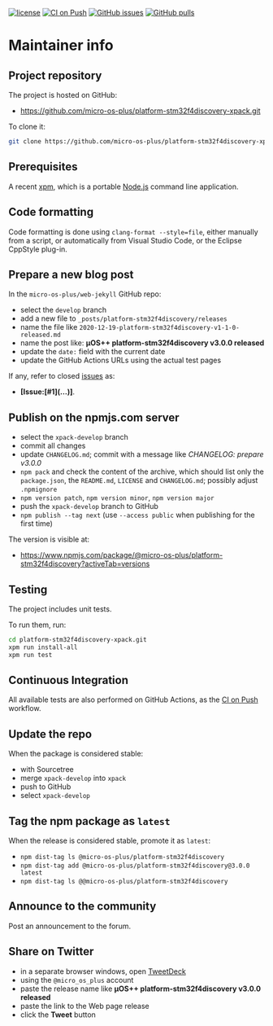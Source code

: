 [![license](https://img.shields.io/github/license/micro-os-plus/platform-stm32f4discovery-xpack)](https://github.com/micro-os-plus/platform-stm32f4discovery-xpack/blob/xpack/LICENSE)
[![CI on Push](https://github.com/micro-os-plus/platform-stm32f4discovery-xpack/workflows/CI%20on%20Push/badge.svg)](https://github.com/micro-os-plus/platform-stm32f4discovery-xpack/actions?query=workflow%3A%22CI+on+Push%22)
[![GitHub issues](https://img.shields.io/github/issues/micro-os-plus/platform-stm32f4discovery-xpack.svg)](https://github.com/micro-os-plus/platform-stm32f4discovery-xpack/issues)
[![GitHub pulls](https://img.shields.io/github/issues-pr/micro-os-plus/platform-stm32f4discovery-xpack.svg)](https://github.com/micro-os-plus/platform-stm32f4discovery-xpack/pulls)

# Maintainer info

## Project repository

The project is hosted on GitHub:

- https://github.com/micro-os-plus/platform-stm32f4discovery-xpack.git

To clone it:

```sh
git clone https://github.com/micro-os-plus/platform-stm32f4discovery-xpack.git platform-stm32f4discovery-xpack.git
```

## Prerequisites

A recent [xpm](https://xpack.github.io/xpm/), which is a portable
[Node.js](https://nodejs.org/) command line application.

## Code formatting

Code formatting is done using `clang-format --style=file`, either manually
from a script, or automatically from Visual Studio Code, or the Eclipse
CppStyle plug-in.

## Prepare a new blog post

In the `micro-os-plus/web-jekyll` GitHub repo:

- select the `develop` branch
- add a new file to `_posts/platform-stm32f4discovery/releases`
- name the file like `2020-12-19-platform-stm32f4discovery-v1-1-0-released.md`
- name the post like: **µOS++ platform-stm32f4discovery v3.0.0 released**
- update the `date:` field with the current date
- update the GitHub Actions URLs using the actual test pages

If any, refer to closed
[issues](https://github.com/micro-os-plus/platform-stm32f4discovery/issues)
as:

- **[Issue:\[#1\]\(...\)]**.

## Publish on the npmjs.com server

- select the `xpack-develop` branch
- commit all changes
- update `CHANGELOG.md`; commit with a message like _CHANGELOG: prepare v3.0.0_
- `npm pack` and check the content of the archive, which should list
  only the `package.json`, the `README.md`, `LICENSE` and `CHANGELOG.md`;
  possibly adjust `.npmignore`
- `npm version patch`, `npm version minor`, `npm version major`
- push the `xpack-develop` branch to GitHub
- `npm publish --tag next` (use `--access public` when publishing for
  the first time)

The version is visible at:

- https://www.npmjs.com/package/@micro-os-plus/platform-stm32f4discovery?activeTab=versions

## Testing

The project includes unit tests.

To run them, run:

```sh
cd platform-stm32f4discovery-xpack.git
xpm run install-all
xpm run test
```

## Continuous Integration

All available tests are also performed on GitHub Actions, as the
[CI on Push](https://github.com/micro-os-plus/platform-stm32f4discovery-xpack/actions?query=workflow%3A%22CI+on+Push%22)
workflow.

## Update the repo

When the package is considered stable:

- with Sourcetree
- merge `xpack-develop` into `xpack`
- push to GitHub
- select `xpack-develop`

## Tag the npm package as `latest`

When the release is considered stable, promote it as `latest`:

- `npm dist-tag ls @micro-os-plus/platform-stm32f4discovery`
- `npm dist-tag add @micro-os-plus/platform-stm32f4discovery@3.0.0 latest`
- `npm dist-tag ls @@micro-os-plus/platform-stm32f4discovery`

## Announce to the community

Post an announcement to the forum.

## Share on Twitter

- in a separate browser windows, open [TweetDeck](https://tweetdeck.twitter.com/)
- using the `@micro_os_plus` account
- paste the release name like **µOS++ platform-stm32f4discovery v3.0.0 released**
- paste the link to the Web page release
- click the **Tweet** button
